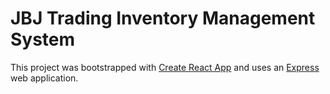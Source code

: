 # JBJ Trading Inventory Management System

This project was bootstrapped with [Create React App](https://github.com/facebook/create-react-app) and uses an [Express](https://expressjs.com/) web application.
